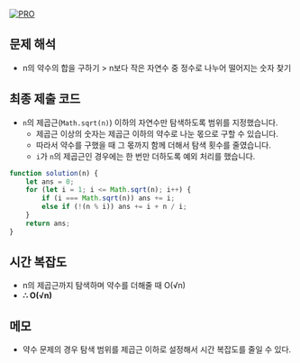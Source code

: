 [![PRO]][Link]

## 문제 해석

-   n의 약수의 합을 구하기 > n보다 작은 자연수 중 정수로 나누어 떨어지는 숫자 찾기

## 최종 제출 코드

-   `n`의 제곱근(`Math.sqrt(n)`) 이하의 자연수만 탐색하도록 범위를 지정했습니다.
    -   제곱근 이상의 숫자는 제곱근 이하의 약수로 나눈 몫으로 구할 수 있습니다.
    -   따라서 약수를 구했을 때 그 몫까지 함께 더해서 탐색 횟수를 줄였습니다.
    -   `i`가 `n`의 제곱근인 경우에는 한 번만 더하도록 예외 처리를 했습니다.

```js
function solution(n) {
    let ans = 0;
    for (let i = 1; i <= Math.sqrt(n); i++) {
        if (i === Math.sqrt(n)) ans += i;
        else if (!(n % i)) ans += i + n / i;
    }
    return ans;
}
```

## 시간 복잡도

-   n의 제곱근까지 탐색하며 약수를 더해줄 때 O(√n)
-   **∴ O(√n)**

## 메모

-   약수 문제의 경우 탐색 범위를 제곱근 이하로 설정해서 시간 복잡도를 줄일 수 있다.

<!---------------------------------------------------------------------------->

[PRO]: https://github.com/GoSSaChin/algorithm-js/assets/107768516/67c43b52-bc3f-4571-a249-5519021afbb0
[Link]: https://school.programmers.co.kr/learn/courses/30/lessons/12931
